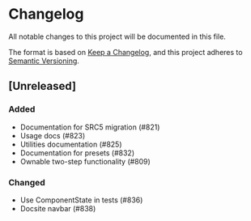 # Changelog

All notable changes to this project will be documented in this file.

The format is based on [Keep a Changelog](https://keepachangelog.com/en/1.1.0/),
and this project adheres to [Semantic Versioning](https://semver.org/spec/v2.0.0.html).

## [Unreleased]

### Added

- Documentation for SRC5 migration (#821)
- Usage docs (#823)
- Utilities documentation (#825)
- Documentation for presets (#832)
- Ownable two-step functionality (#809)

### Changed

- Use ComponentState in tests (#836)
- Docsite navbar (#838)
